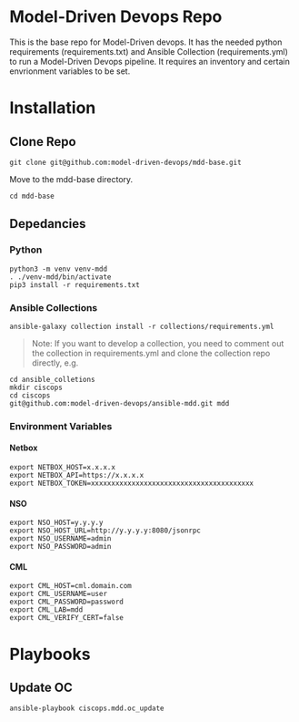 # Model-Driven Devops Repo

This is the base repo for Model-Driven devops.  It has the needed python requirements (requirements.txt) and
Ansible Collection (requirements.yml) to run a Model-Driven Devops pipeline.  It requires an inventory and
certain envrionment variables to be set.

# Installation
## Clone Repo
```
git clone git@github.com:model-driven-devops/mdd-base.git
```
Move to the mdd-base directory.
```
cd mdd-base
```

## Depedancies
### Python 
```
python3 -m venv venv-mdd
. ./venv-mdd/bin/activate
pip3 install -r requirements.txt
```
### Ansible Collections
```
ansible-galaxy collection install -r collections/requirements.yml
```
> Note: If you want to develop a collection, you need to comment out the collection in requirements.yml and clone the collection repo directly, e.g.
```
cd ansible_colletions
mkdir ciscops
cd ciscops
git@github.com:model-driven-devops/ansible-mdd.git mdd
```

### Environment Variables
#### Netbox
```
export NETBOX_HOST=x.x.x.x
export NETBOX_API=https://x.x.x.x
export NETBOX_TOKEN=xxxxxxxxxxxxxxxxxxxxxxxxxxxxxxxxxxxxxxxx
```

#### NSO
```
export NSO_HOST=y.y.y.y
export NSO_HOST_URL=http://y.y.y.y:8080/jsonrpc
export NSO_USERNAME=admin
export NSO_PASSWORD=admin
```

#### CML
```
export CML_HOST=cml.domain.com
export CML_USERNAME=user
export CML_PASSWORD=password
export CML_LAB=mdd
export CML_VERIFY_CERT=false
```

# Playbooks
## Update OC
```
ansible-playbook ciscops.mdd.oc_update
```